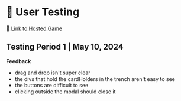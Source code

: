 # 🧪 User Testing

[🔗 Link to Hosted Game](https://idsp-game-2024.onrender.com)

## Testing Period 1 | May 10, 2024

**Feedback**

- drag and drop isn't super clear
- the divs that hold the cardHolders in the trench aren't easy to see
- the buttons are difficult to see
- clicking outside the modal should close it
